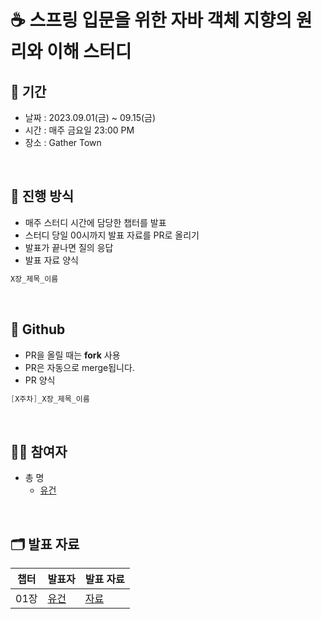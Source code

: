 # ☕️ 스프링 입문을 위한 자바 객체 지향의 원리와 이해 스터디

## 📅 기간
- 날짜 : 2023.09.01(금) ~ 09.15(금)
- 시간 : 매주 금요일 23:00 PM
- 장소 : Gather Town

<br>

## 📜 진행 방식

- 매주 스터디 시간에 담당한 챕터를 발표
- 스터디 당일 00시까지 발표 자료를 PR로 올리기 
- 발표가 끝나면 질의 응답
- 발표 자료 양식
```java
X장_제목_이름
```

<br>

## 🐙 Github

- PR을 올릴 때는 **fork** 사용
- PR은 자동으로 merge됩니다.
- PR 양식
```java
[X주차]_X장_제목_이름
```


<br>

## 🙋🏻 참여자

- 총 명
  - [유건](https://github.com/youKeon)

<br>

## 🗂️ 발표 자료

| 챕터  | 발표자 | 발표 자료 |
|-----|-----|-------|
| 01장 | [유건](https://github.com/youKeon) | [자료]()
